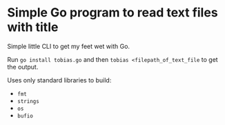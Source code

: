 # Simple Go program to read text files with title

Simple little CLI to get my feet wet with Go.

Run `go install tobias.go` and then `tobias <filepath_of_text_file` to get the output.

Uses only standard libraries to build:
- `fmt`
- `strings`
- `os`
- `bufio`
